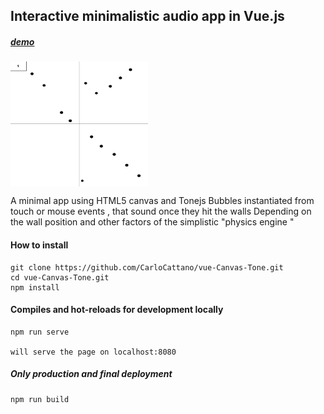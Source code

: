 ##  Interactive minimalistic audio app in Vue.js 

#####    [demo](callme2.herokuapp.com)

<a href="https://callme2.herokuapp.com"><img src="https://github.com/CarloCattano/vue-Canvas-Tone/raw/master/public/screenshot.JPG" align="center" height="200" width="220"  ></a>


A  minimal app using HTML5 canvas and Tonejs 
Bubbles instantiated from touch or mouse events , that sound once they hit the walls 
Depending on the wall position and other factors of the simplistic "physics engine "

#### How to install 
```
git clone https://github.com/CarloCattano/vue-Canvas-Tone.git
cd vue-Canvas-Tone.git
npm install

```

#### Compiles and hot-reloads for development locally 
```
npm run serve

will serve the page on localhost:8080

```

##### Only production and final deployment
```
npm run build
```

